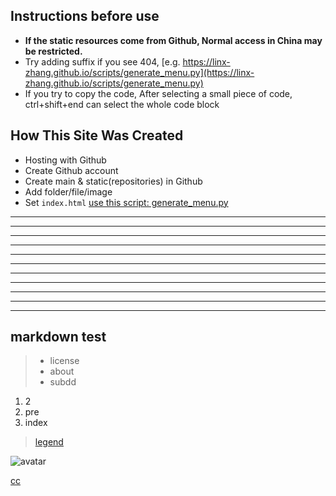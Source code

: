 
## Instructions before use

- **If the static resources come from Github, Normal access in China may be restricted.**
- Try adding suffix if you see 404, [e.g. https://linx-zhang.github.io/scripts/generate_menu.py](https://linx-zhang.github.io/scripts/generate_menu.py)
- If you try to copy the code, After selecting a small piece of code, ctrl+shift+end can select the whole code block


## How This Site Was Created

- Hosting with Github
- Create Github account
- Create main & static(repositories) in Github
- Add folder/file/image
- Set `index.html` [use this script: generate_menu.py](https://linx-zhang.github.io/scripts/generate_menu.py)

---
---
---
---
---
---
---
---
---
---
---

## markdown test

> - license
> - about
> - subdd

1. 2
2. pre
3. index

> [legend](https://github.com/linx-zhang/static/blob/main/icon/logo.jpg?raw=true)

![avatar](https://github.com/linx-zhang/static/blob/main/icon/logo.jpg?raw=true)

[cc](../README.md)
